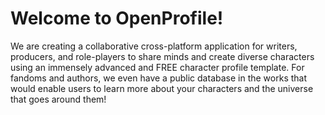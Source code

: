 # Welcome to OpenProfile!
We are creating a collaborative cross-platform application for writers, producers, and role-players to share minds and create diverse characters using an immensely advanced and FREE character profile template. For fandoms and authors, we even have a public database in the works that would enable users to learn more about your characters and the universe that goes around them! 
